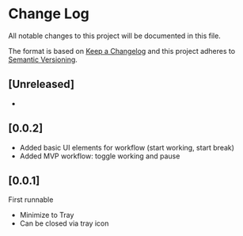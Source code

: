 # Change Log
All notable changes to this project will be documented in this file.

The format is based on [Keep a Changelog](http://keepachangelog.com/)
and this project adheres to [Semantic Versioning](http://semver.org/).

## [Unreleased]
 -

## [0.0.2]
 - Added basic UI elements for workflow (start working, start break)
 - Added MVP workflow: toggle working and pause

## [0.0.1]

First runnable
 - Minimize to Tray
 - Can be closed via tray icon

